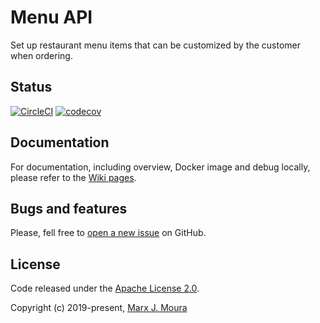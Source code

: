 # Menu API

Set up restaurant menu items that can be customized by the customer when ordering.

## Status

[![CircleCI](https://circleci.com/gh/storefront-community/menu-api.svg?style=shield)](https://circleci.com/gh/storefront-community/menu-api)
[![codecov](https://codecov.io/gh/storefront-community/menu-api/branch/master/graph/badge.svg)](https://codecov.io/gh/storefront-community/menu-api)

## Documentation

For documentation, including overview, Docker image and debug locally, please refer to the
[Wiki pages](https://github.com/storefront-community/menu-api/wiki).

## Bugs and features

Please, fell free to [open a new issue](https://github.com/storefront-community/menu-api/issues) on GitHub.

## License

Code released under the [Apache License 2.0](https://github.com/storefront-community/menu-api/blob/master/LICENSE).  

Copyright (c) 2019-present, [Marx J. Moura](https://github.com/marxjmoura)
